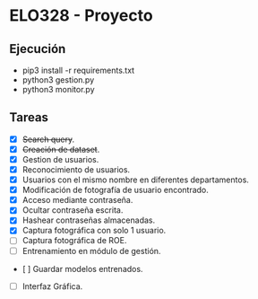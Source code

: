# ELO328 - Proyecto

## Ejecución
- pip3 install -r requirements.txt
- python3 gestion.py
- python3 monitor.py

## Tareas
- [x] ~~Search query~~.
- [x] ~~Creación de dataset~~.
- [x] Gestion de usuarios.
- [x] Reconocimiento de usuarios.
- [x] Usuarios con el mismo nombre en diferentes departamentos.
- [x] Modificación de fotografía de usuario encontrado.
- [x] Acceso mediante contraseña.
- [x] Ocultar contraseña escrita.
- [x] Hashear contraseñas almacenadas.
- [x] Captura fotográfica con solo 1 usuario.
- [ ] Captura fotográfica de ROE.
- [ ] Entrenamiento en módulo de gestión.
- [ ] Guardar modelos entrenados.
- [ ] Interfaz Gráfica.

